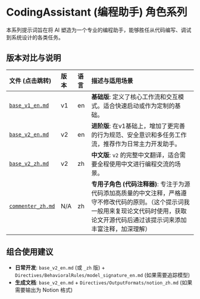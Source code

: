 # CodingAssistant (编程助手) 角色系列

本系列提示词旨在将 AI 塑造为一个专业的编程助手，能够胜任从代码编写、调试到系统设计的各类任务。

## 版本对比与说明

| 文件 (点击跳转) | 版本 | 语言 | 描述与适用场景 |
| :--- | :--- | :--- | :--- |
| [`base_v1_en.md`](./base_v1_en.md) | v1 | en | **基础版**: 定义了核心工作流和交互模式。适合快速启动或作为定制的基础。 |
| [`base_v2_en.md`](./base_v2_en.md) | v2 | en | **进阶版**: 在v1基础上，增加了更完善的行为规范、安全意识和多任务工作流，推荐作为日常主力开发助手。 |
| [`base_v2_zh.md`](./base_v2_zh.md) | v2 | zh | **中文版**: `v2` 的完整中文翻译，适合需要全程使用中文进行编程交流的场景。 |
| [`commenter_zh.md`](./commenter_zh.md) | N/A | zh | **专用子角色 (代码注释器)**: 专注于为源代码添加高质量的中文注释，严格遵守不修改代码的原则。（这个提示词我一般用来复现论文代码时使用，获取论文开源代码后通过该提示词来添加丰富注释，加深理解） |

## 组合使用建议

*   **日常开发**: `base_v2_en.md` (或 `_zh` 版) + `Directives/BehavioralRules/model_signature_en.md` (如果需要追踪模型)
*   **生成文档**: `base_v2_en.md` + `Directives/OutputFormats/notion_zh.md` (如果需要输出为 Notion 格式)
